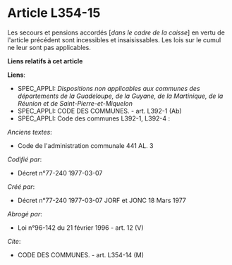 # Article L354-15

Les secours et pensions accordés [*dans le cadre de la caisse*] en vertu de l'article précédent sont incessibles et
insaisissables. Les lois sur le cumul ne leur sont pas applicables.

**Liens relatifs à cet article**

**Liens**:

  - SPEC_APPLI: *Dispositions non applicables aux communes des départements de la Guadeloupe, de la Guyane, de la Martinique, de la Réunion et de Saint-Pierre-et-Miquelon*
  - SPEC_APPLI: CODE DES COMMUNES. - art. L392-1 (Ab)
  - SPEC_APPLI: Code des communes L392-1, L392-4 :

_Anciens textes_:

  - Code de l'administration communale 441 AL. 3

_Codifié par_:

  - Décret n°77-240 1977-03-07

_Créé par_:

  - Décret n°77-240 1977-03-07 JORF et JONC 18 Mars 1977

_Abrogé par_:

  - Loi n°96-142 du 21 février 1996 - art. 12 (V)

_Cite_:

  - CODE DES COMMUNES. - art. L354-14 (M)
